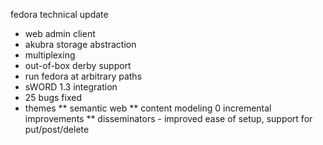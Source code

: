 fedora technical update

* web admin client
* akubra storage abstraction
* multiplexing
* out-of-box derby support
* run fedora at arbitrary paths
* sWORD 1.3 integration
* 25 bugs fixed
* themes
** semantic web
** content modeling 0 incremental improvements
** disseminators - improved ease of setup, support for put/post/delete